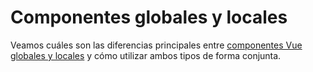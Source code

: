 # Componentes globales y locales

 Veamos cuáles son las diferencias principales entre [componentes Vue globales y locales](https://vuejs.org/v2/guide/components-registration.html) y cómo utilizar ambos tipos de forma conjunta.